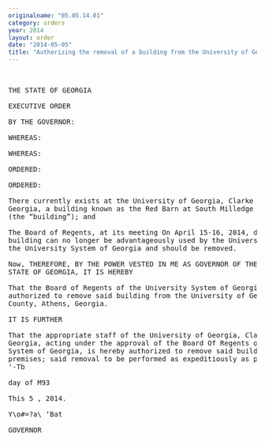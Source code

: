 ```yaml
---
originalname: "05.05.14.01"
category: orders
year: 2014
layout: order
date: "2014-05-05"
title: "Authorizing the removal of a building from the University of Georgia"
---
```

<pre>
 

THE STATE OF GEORGIA

EXECUTIVE ORDER

BY THE GOVERNOR:

WHEREAS:

WHEREAS:

ORDERED:

ORDERED:

There currently exists at the University of Georgia, Clarke County, Athens,
Georgia, a building known as the Red Barn at South Milledge Avenue (#2901),
(the “building”); and

The Board of Regents, at its meeting On April 15-16, 2014, declared that said
building can no longer be advantageously used by the University of Georgia or
the University System of Georgia and should be removed.

Now, THEREFORE, BY THE POWER VESTED IN ME AS GOVERNOR OF THE
STATE OF GEORGIA, IT IS HEREBY

That the Board of Regents of the University System of Georgia is hereby
authorized to remove said building from the University of Georgia, Clarke
County, Athens, Georgia.

IT IS FURTHER

That the appropriate staff of the University of Georgia, Clarke County, Athens,
Georgia, acting under the approval of the Board Of Regents of the University
System of Georgia, is hereby authorized to remove said building from the
premises; said removal to be performed as expeditiously as possible.
'-Tb

day of M93

This 5 , 2014.

Y\o#=?a\ ‘Bat

GOVERNOR

</pre>
